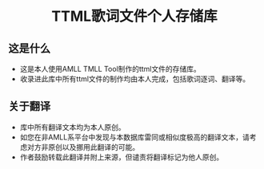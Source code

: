 <h1 align="center">TTML歌词文件个人存储库</h1>

## 这是什么
- 这是本人使用AMLL TMLL Tool制作的ttml文件的存储库。
- 收录进此库中所有ttml文件的制作均由本人完成，包括歌词逐词、翻译等。

## 关于翻译
- 库中所有翻译文本均为本人原创。
- 如您在非AMLL系平台中发现与本数据库雷同或相似度极高的翻译文本，请考虑对方非原创以及挪用此翻译的可能。
- 作者鼓励转载此翻译并附上来源，但谴责将翻译标记为他人原创。
